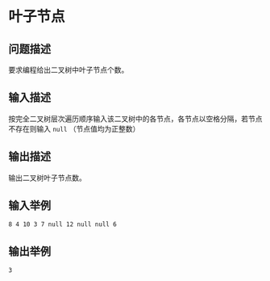 # 叶子节点
## 问题描述
要求编程给出二叉树中叶子节点个数。
## 输入描述
按完全二叉树层次遍历顺序输入该二叉树中的各节点，各节点以空格分隔，若节点不存在则输入 `null` （节点值均为正整数）
## 输出描述
输出二叉树叶子节点数。
## 输入举例
```
8 4 10 3 7 null 12 null null 6
```
## 输出举例
```
3
```